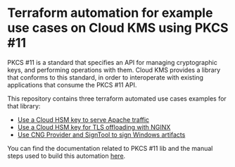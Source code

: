 # Terraform automation for example use cases on Cloud KMS using PKCS #11

PKCS #11 is a standard that specifies an API for managing cryptographic keys, and performing operations with them. Cloud KMS provides a library that conforms to this standard, in order to interoperate with existing applications that consume the PKCS #11 API.

This repository contains three terraform automated use cases examples for that library:

- [Use a Cloud HSM key to serve Apache traffic](./1-apache-web-server/README.md)
- [Use a Cloud HSM key for TLS offloading with NGINX](./2-nginx-ssl-offloading/README.md)
- [Use CNG Provider and SignTool to sign Windows artifacts](./3-cng-provider/README.md)

You can find the documentation related to PKCS #11 lib and the manual steps used to build this automation [here](https://cloud.google.com/kms/docs/reference/pkcs11-library).
